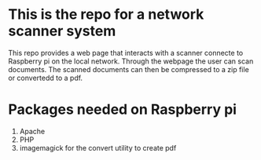 # This is the repo for a  network scanner system
This repo provides a web page that interacts with a scanner connecte  to Raspberry pi on the local network.
Through the webpage the  user can scan documents.
The scanned documents can  then be compressed to a zip file or convertedd to a pdf.

# Packages needed on Raspberry pi
1. Apache
2. PHP
3. imagemagick for the convert utility to create pdf
